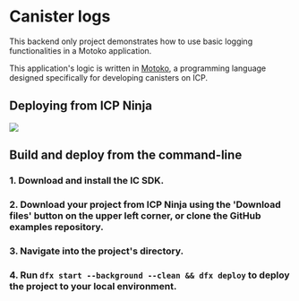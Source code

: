 # Canister logs

This backend only project demonstrates how to use basic logging functionalities in a Motoko application.

This application's logic is written in [Motoko](https://internetcomputer.org/docs/motoko/home), a programming language designed specifically for developing canisters on ICP.

## Deploying from ICP Ninja

[![](https://icp.ninja/assets/open.svg)](https://icp.ninja/editor?g=https://github.com/dfinity/examples/tree/master/motoko/canister_logs)

## Build and deploy from the command-line

### 1. Download and install the IC SDK.

### 2. Download your project from ICP Ninja using the 'Download files' button on the upper left corner, or clone the GitHub examples repository.

### 3. Navigate into the project's directory.

### 4. Run `dfx start --background --clean && dfx deploy` to deploy the project to your local environment. 
